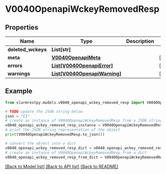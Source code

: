 # V0040OpenapiWckeyRemovedResp


## Properties

Name | Type | Description | Notes
------------ | ------------- | ------------- | -------------
**deleted_wckeys** | **List[str]** |  |
**meta** | [**V0040OpenapiMeta**](V0040OpenapiMeta.md) |  | [optional]
**errors** | [**List[V0040OpenapiError]**](V0040OpenapiError.md) |  | [optional]
**warnings** | [**List[V0040OpenapiWarning]**](V0040OpenapiWarning.md) |  | [optional]

## Example

```python
from slurmrestpy.models.v0040_openapi_wckey_removed_resp import V0040OpenapiWckeyRemovedResp

# TODO update the JSON string below
json = "{}"
# create an instance of V0040OpenapiWckeyRemovedResp from a JSON string
v0040_openapi_wckey_removed_resp_instance = V0040OpenapiWckeyRemovedResp.from_json(json)
# print the JSON string representation of the object
print(V0040OpenapiWckeyRemovedResp.to_json())

# convert the object into a dict
v0040_openapi_wckey_removed_resp_dict = v0040_openapi_wckey_removed_resp_instance.to_dict()
# create an instance of V0040OpenapiWckeyRemovedResp from a dict
v0040_openapi_wckey_removed_resp_from_dict = V0040OpenapiWckeyRemovedResp.from_dict(v0040_openapi_wckey_removed_resp_dict)
```
[[Back to Model list]](../README.md#documentation-for-models) [[Back to API list]](../README.md#documentation-for-api-endpoints) [[Back to README]](../README.md)


